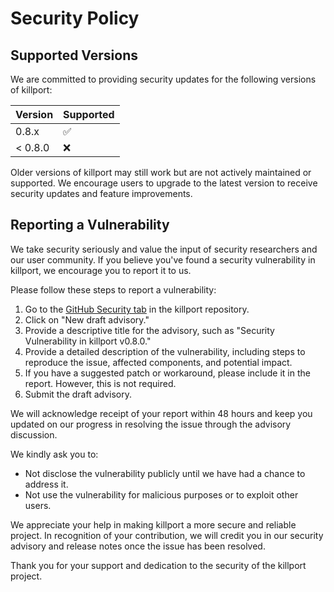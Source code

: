 # Security Policy

## Supported Versions

We are committed to providing security updates for the following versions of killport:

| Version | Supported          |
| ------- | ------------------ |
| 0.8.x   | :white_check_mark: |
| < 0.8.0 | :x:                |

Older versions of killport may still work but are not actively maintained or supported. We encourage users to upgrade to the latest version to receive security updates and feature improvements.

## Reporting a Vulnerability

We take security seriously and value the input of security researchers and our user community. If you believe you've found a security vulnerability in killport, we encourage you to report it to us.

Please follow these steps to report a vulnerability:

1. Go to the [GitHub Security tab](https://github.com/jkfran/killport/security/advisories) in the killport repository.
2. Click on "New draft advisory."
3. Provide a descriptive title for the advisory, such as "Security Vulnerability in killport v0.8.0."
4. Provide a detailed description of the vulnerability, including steps to reproduce the issue, affected components, and potential impact.
5. If you have a suggested patch or workaround, please include it in the report. However, this is not required.
6. Submit the draft advisory.

We will acknowledge receipt of your report within 48 hours and keep you updated on our progress in resolving the issue through the advisory discussion.

We kindly ask you to:

- Not disclose the vulnerability publicly until we have had a chance to address it.
- Not use the vulnerability for malicious purposes or to exploit other users.

We appreciate your help in making killport a more secure and reliable project. In recognition of your contribution, we will credit you in our security advisory and release notes once the issue has been resolved.

Thank you for your support and dedication to the security of the killport project.

